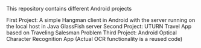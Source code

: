 This repository contains different Android projects

First Project:  A simple Hangman client in Android with the server running on the local host in Java GlassFish server
Second Project: UTURN Travel App based on Traveling Salesman Problem
Third Project: Android Optical Character Recognition App (Actual OCR functionality is a reused code)
